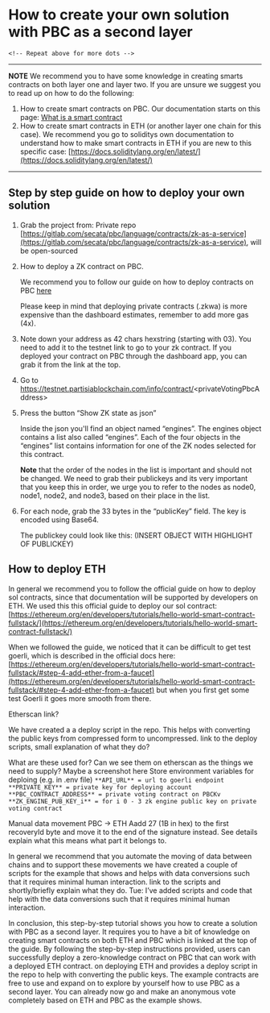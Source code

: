 # How to create your own solution with PBC as a second layer
<div class="dot-navigation">
    <a class="dot-navigation__item" href="pbc-as-second-layer.html"></a>
    <a class="dot-navigation__item" href="pbc-as-a-second-layer-live-example-ethereum.html"></a>
    <a class="dot-navigation__item dot-navigation__item--active" href="pbc-as-a-second-layer-how-to-create-your-own-solution.html"></a>
    <a class="dot-navigation__item" href="pbc-as-second-layer-technical-differences-eth-pbc.html"></a>

    <!-- Repeat above for more dots -->
</div>

---
**NOTE** We recommend you to have some knowledge in creating smarts contracts on both layer one and layer two. If you are unsure we suggest you to read up on how to do the following: 

1. How to create smart contracts on PBC. Our documentation starts on this page: [What is a smart contract](../contract-development.md)
2. How to create smart contracts in ETH (or another layer one chain for this case).
    We recommend you go to soliditys own documentation to understand how to make smart contracts in ETH if you are new to this specific case: [https://docs.soliditylang.org/en/latest/](https://docs.soliditylang.org/en/latest/)
---

## Step by step guide on how to deploy your own solution
1. Grab the project from: Private repo [https://gitlab.com/secata/pbc/language/contracts/zk-as-a-service](https://gitlab.com/secata/pbc/language/contracts/zk-as-a-service), will be open-sourced

2. How to deploy a ZK contract on PBC.
   
    We recommend you to follow our guide on how to deploy contracts on PBC [here](../contract-compilation.md)
    
    Please keep in mind that deploying private contracts (.zkwa) is more expensive than the dashboard estimates, remember to add more gas (4x).
   
3. Note down your address as 42 chars hexstring (starting with 03). You need to add it to the testnet link to go to your zk contract. If you deployed your contract on PBC through the dashboard app, you can grab it from the link at the top. 
   
4. Go to https://testnet.partisiablockchain.com/info/contract/<privateVotingPbcAddress\>
   
5. Press the button “Show ZK state as json”

    Inside the json you'll find an object named “engines”. The engines object contains a list also called “engines”. Each of the four objects in the “engines” list contains information for one of the ZK nodes selected for this contract. 
    
    **Note** that the order of the nodes in the list is important and should not be changed. We need to grab their publickeys and its very important that you keep this in order, we urge you to refer to the nodes as node0, node1, node2, and node3, based on their place in the list.

6. For each node, grab the 33 bytes in the “publicKey” field. The key is encoded using Base64.

    The publickey could look like this: (INSERT OBJECT WITH HIGHLIGHT OF PUBLICKEY)<todo>


## How to deploy ETH
In general we recommend you to follow the official guide on how to deploy sol contracts, since that documentation will be supported by developers on ETH. We used this this official guide to deploy our sol contract: [https://ethereum.org/en/developers/tutorials/hello-world-smart-contract-fullstack/](https://ethereum.org/en/developers/tutorials/hello-world-smart-contract-fullstack/)

When we followed the guide, we noticed that it can be difficult to get test goerli, which is described in the official docs here: [https://ethereum.org/en/developers/tutorials/hello-world-smart-contract-fullstack/#step-4-add-ether-from-a-faucet](https://ethereum.org/en/developers/tutorials/hello-world-smart-contract-fullstack/#step-4-add-ether-from-a-faucet) but when you first get some test Goerli it goes more smooth from there. 

Etherscan link? <todo>

We have created a a deploy script in the repo. This helps with converting the public keys from compressed form to uncompressed. <todo> link to the deploy scripts, small explanation of what they do?

What are these used for? Can we see them on etherscan as the things we need to supply? Maybe a screenshot here <todo>
Store environment variables for deploing (e.g. in .env file)
`**API_URL** = url to goerli endpoint
**PRIVATE_KEY** = private key for deploying account
**PBC_CONTRACT_ADDRESS** = private voting contract on PBCKv
**ZK_ENGINE_PUB_KEY_i** = for i 0 - 3 zk engine public key on private voting contract`

Manual data movement PBC -> ETH
Aadd 27 (1B in hex) to the first recoveryId byte and move it to the end of the signature instead. See details <todo> explain what this means what part it belongs to. 

In general we recommend that you automate the moving of data between chains and to support these movements we have created a couple of scripts for the example that shows and helps with data conversions such that it requires minimal human interaction. 
<todo> link to the scripts and shortly/briefly explain what they do.
Tue: I’ve added scripts and code that help with the data conversions such that it requires minimal human interaction.

In conclusion, this step-by-step tutorial shows you how to create a solution with PBC as a second layer. It requires you to have a bit of knowledge on creating smart contracts on both ETH and PBC which is linked at the top of the guide. By following the step-by-step instructions provided, users can successfully deploy a zero-knowledge contract on PBC that can work with a deployed ETH contract. on deploying ETH and provides a deploy script in the repo to help with converting the public keys. The example contracts are free to use and expand on to explore by yourself how to use PBC as a second layer. You can already now go and make an anonymous vote completely based on ETH and PBC as the example shows. 